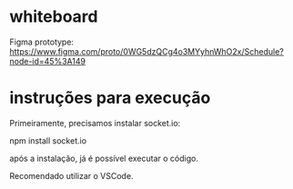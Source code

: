 # whiteboard

Figma prototype: https://www.figma.com/proto/0WG5dzQCg4o3MYyhnWhO2x/Schedule?node-id=45%3A149

# instruções para execução

Primeiramente, precisamos instalar socket.io:

npm install socket.io

após a instalação, já é possível executar o código.

Recomendado utilizar o VSCode.
